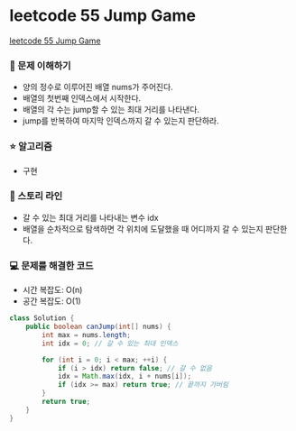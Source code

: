 # leetcode 55 Jump Game

[leetcode 55 Jump Game](https://leetcode.com/problems/jump-game/description/?envType=study-plan-v2&envId=top-interview-150)

### 🤔 문제 이해하기

- 양의 정수로 이루어진 배열 nums가 주어진다.
- 배열의 첫번째 인덱스에서 시작한다.
- 배열의 각 수는 jump할 수 있는 최대 거리를 나타낸다.
- jump를 반복하여 마지막 인덱스까지 갈 수 있는지 판단하라.

### ⭐ 알고리즘

- 구현

### 📖 스토리 라인

- 갈 수 있는 최대 거리를 나타내는 변수 idx
- 배열을 순차적으로 탐색하면 각 위치에 도달했을 때 어디까지 갈 수 있는지 판단한다.

### 💻 문제를 해결한 코드

- 시간 복잡도: O(n)
- 공간 복잡도: O(1)

```java
class Solution {
    public boolean canJump(int[] nums) {
        int max = nums.length;
        int idx = 0; // 갈 수 있는 최대 인덱스

        for (int i = 0; i < max; ++i) {
            if (i > idx) return false; // 갈 수 없음
            idx = Math.max(idx, i + nums[i]);
            if (idx >= max) return true; // 끝까지 가버림
        }
        return true;
    }
}
```
